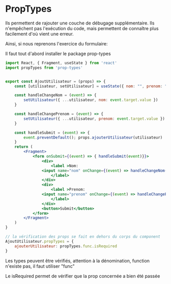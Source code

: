 # PropTypes

Ils permettent de rajouter une couche de débugage supplémentaire.
Ils n'empêchent pas l'exécution du code, mais permettent de connaître plus facilement d'où vient une erreur.

Ainsi, si nous reprenons l'exercice du formulaire:

Il faut tout d'abord installer le package prop-types

```jsx
import React, { Fragment, useState } from 'react'
import propTypes from 'prop-types'


export const AjoutUtilisateur = (props) => {
    const [utilisateur, setUtilisateur] = useState({ nom: "", prenom: "" })

    const handleChangeNom = (event) => {
        setUtilisateur({ ...utilisateur, nom: event.target.value })
    }

    const handleChangePrenom = (event) => {
        setUtilisateur({ ...utilisateur, prenom: event.target.value })
    }

    const handleSubmit = (event) => {
        event.preventDefault(); props.ajouterUtilisateur(utilisateur) 
    }
    return (
        <Fragment>
            <form onSubmit={(event) => { handleSubmit(event)}}>
                <div>
                    <label >Nom:
                <input name="nom" onChange={(event) => handleChangeNom(event)} defaultValue={""} />
                    </label>
                </div>
                <div>
                    <label >Prenom:
                <input name="prenom" onChange={(event) => handleChangePrenom(event)} defaultValue={""} />
                    </label>
                </div>
                <button>Submit</button>
            </form>
        </Fragment>
    )
}

// la vérification des props se fait en dehors du corps du component
AjoutUtilisateur.propTypes = {
    ajouterUtilisateur: propTypes.func.isRequired
}
```

Les types peuvent être vérifiés, attention à la dénomination, function n'existe pas, il faut utiliser "func"

Le isRequired permet de vérifier que la prop concernée a bien été passée